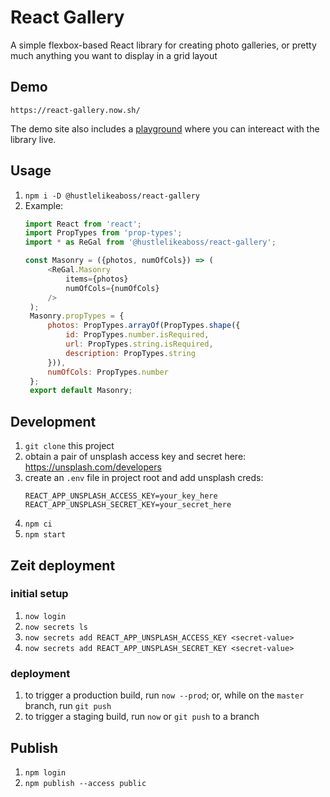 # React Gallery
A simple flexbox-based React library for creating photo galleries, or pretty much anything you want to display in a grid layout

## Demo
```
https://react-gallery.now.sh/
```

The demo site also includes a [playground](https://react-gallery.now.sh/playground) where you can intereact with the library live.

## Usage
1. `npm i -D @hustlelikeaboss/react-gallery`
2. Example:
   ```javascript
   import React from 'react';
   import PropTypes from 'prop-types';
   import * as ReGal from '@hustlelikeaboss/react-gallery';

   const Masonry = ({photos, numOfCols}) => (
        <ReGal.Masonry 
            items={photos} 
            numOfCols={numOfCols} 
        />
    );
    Masonry.propTypes = {
        photos: PropTypes.arrayOf(PropTypes.shape({
            id: PropTypes.number.isRequired,
            url: PropTypes.string.isRequired,
            description: PropTypes.string
        })),
        numOfCols: PropTypes.number
    };
    export default Masonry;
   ```

## Development
1. `git clone` this project
2. obtain a pair of unsplash access key and secret here: https://unsplash.com/developers
3. create an `.env` file in project root and add unsplash creds:
   ```
   REACT_APP_UNSPLASH_ACCESS_KEY=your_key_here
   REACT_APP_UNSPLASH_SECRET_KEY=your_secret_here
   ```
4. `npm ci`
5. `npm start`

## Zeit deployment
### initial setup
1. `now login`
2. `now secrets ls`
3. `now secrets add REACT_APP_UNSPLASH_ACCESS_KEY <secret-value>`
4. `now secrets add REACT_APP_UNSPLASH_SECRET_KEY <secret-value>`
   
### deployment
1. to trigger a production build, run `now --prod`; or, while on the `master` branch, run `git push` 
2. to trigger a staging build, run `now` or `git push` to a branch

## Publish
1. `npm login`
2. `npm publish --access public`
